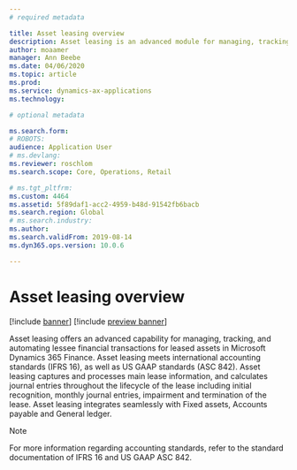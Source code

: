 ```yaml
---
# required metadata

title: Asset leasing overview
description: Asset leasing is an advanced module for managing, tracking and automating lessee financial transactions for leased assets
author: moaamer
manager: Ann Beebe
ms.date: 04/06/2020
ms.topic: article
ms.prod: 
ms.service: dynamics-ax-applications
ms.technology: 

# optional metadata

ms.search.form:
# ROBOTS: 
audience: Application User
# ms.devlang: 
ms.reviewer: roschlom
ms.search.scope: Core, Operations, Retail

# ms.tgt_pltfrm: 
ms.custom: 4464
ms.assetid: 5f89daf1-acc2-4959-b48d-91542fb6bacb
ms.search.region: Global
# ms.search.industry: 
ms.author: 
ms.search.validFrom: 2019-08-14
ms.dyn365.ops.version: 10.0.6

---
```


# Asset leasing overview

[!include [banner](../includes/banner.md)]
[!include [preview banner](../includes/preview-banner.md)]

Asset leasing offers an advanced capability for managing, tracking, and automating lessee financial transactions for leased assets in Microsoft Dynamics 365 Finance. Asset leasing meets international accounting standards (IFRS 16), as well as US GAAP standards (ASC 842). Asset leasing captures and processes main lease information, and calculates journal entries throughout the lifecycle of the lease including initial recognition, monthly journal entries, impairment and termination of the lease. Asset leasing integrates seamlessly with Fixed assets, Accounts payable and General ledger.

> [!Note] 
> For more information regarding accounting standards, refer to the standard documentation of IFRS 16 and US GAAP ASC 842. 

